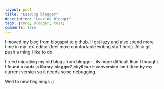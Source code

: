 ```yaml
---
layout: post
title: "Leaving blogger"
description: "Leaving blogger"
tags: [code, blogger, test]
comments: true
---
```


I moved my blog from blogspot to github. II got lazy and also spend more time in my text editor (feel more comfortable writing stuff here). Also git push a thing I like to do.

I tried migrating my old blogs from blogger , its more difficult than I thought. I found a node.js library blogger2jekyll but it conversion isn't liked by my current version so it needs some debugging.

Well to new beginings :)